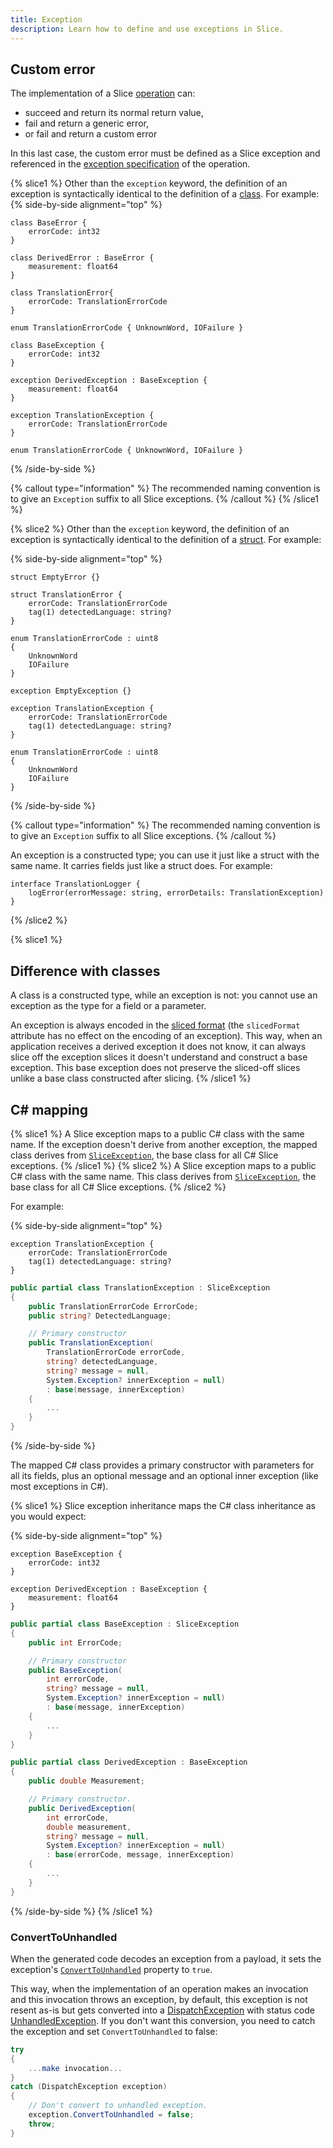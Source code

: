```yaml
---
title: Exception
description: Learn how to define and use exceptions in Slice.
---
```


## Custom error

The implementation of a Slice [operation](operation) can:
- succeed and return its normal return value,
- fail and return a generic error,
- or fail and return a custom error

In this last case, the custom error must be defined as a Slice exception and referenced in the
[exception specification][exception-specification] of the operation.

{% slice1 %}
Other than the `exception` keyword, the definition of an exception is syntactically identical to the definition of
a [class](class-types). For example:
{% side-by-side alignment="top" %}
```slice
class BaseError {
    errorCode: int32
}

class DerivedError : BaseError {
    measurement: float64
}

class TranslationError{
    errorCode: TranslationErrorCode
}

enum TranslationErrorCode { UnknownWord, IOFailure }
```

```slice
class BaseException {
    errorCode: int32
}

exception DerivedException : BaseException {
    measurement: float64
}

exception TranslationException {
    errorCode: TranslationErrorCode
}

enum TranslationErrorCode { UnknownWord, IOFailure }
```
{% /side-by-side %}

{% callout type="information" %}
The recommended naming convention is to give an `Exception` suffix to all Slice exceptions.
{% /callout %}
{% /slice1 %}

{% slice2 %}
Other than the `exception` keyword, the definition of an exception is syntactically identical to the definition of a
[struct](struct-types). For example:

{% side-by-side alignment="top" %}
```slice
struct EmptyError {}

struct TranslationError {
    errorCode: TranslationErrorCode
    tag(1) detectedLanguage: string?
}

enum TranslationErrorCode : uint8
{
    UnknownWord
    IOFailure
}
```

```slice
exception EmptyException {}

exception TranslationException {
    errorCode: TranslationErrorCode
    tag(1) detectedLanguage: string?
}

enum TranslationErrorCode : uint8
{
    UnknownWord
    IOFailure
}
```
{% /side-by-side %}

{% callout type="information" %}
The recommended naming convention is to give an `Exception` suffix to all Slice exceptions.
{% /callout %}

An exception is a constructed type; you can use it just like a struct with the same name. It carries fields just like
a struct does. For example:

```slice
interface TranslationLogger {
    logError(errorMessage: string, errorDetails: TranslationException)
}
```
{% /slice2 %}

{% slice1 %}
## Difference with classes

A class is a constructed type, while an exception is not: you cannot use an exception as the type for a field or a
parameter.

An exception is always encoded in the [sliced format][sliced-format] (the `slicedFormat` attribute has no effect on
the encoding of an exception). This way, when an application receives a derived exception it does not know, it can
always slice off the exception slices it doesn't understand and construct a base exception. This base exception does not
preserve the sliced-off slices unlike a base class constructed after slicing.
{% /slice1 %}

## C# mapping

{% slice1 %}
A Slice exception maps to a public C# class with the same name. If the exception doesn't derive from another exception,
the mapped class derives from [`SliceException`][slice-exception], the base class for all C# Slice exceptions.
{% /slice1 %}
{% slice2 %}
A Slice exception maps to a public C# class with the same name. This class derives from
[`SliceException`][slice-exception], the base class for all C# Slice exceptions.
{% /slice2 %}

For example:

{% side-by-side alignment="top" %}
```slice
exception TranslationException {
    errorCode: TranslationErrorCode
    tag(1) detectedLanguage: string?
}
```

```csharp
public partial class TranslationException : SliceException
{
    public TranslationErrorCode ErrorCode;
    public string? DetectedLanguage;

    // Primary constructor
    public TranslationException(
        TranslationErrorCode errorCode,
        string? detectedLanguage,
        string? message = null,
        System.Exception? innerException = null)
        : base(message, innerException)
    {
        ...
    }
}
```
{% /side-by-side %}

The mapped C# class provides a primary constructor with parameters for all its fields, plus an optional message and an
optional inner exception (like most exceptions in C#).

{% slice1 %}
Slice exception inheritance maps the C# class inheritance as you would expect:

{% side-by-side alignment="top" %}
```slice
exception BaseException {
    errorCode: int32
}

exception DerivedException : BaseException {
    measurement: float64
}
```

```csharp
public partial class BaseException : SliceException
{
    public int ErrorCode;

    // Primary constructor
    public BaseException(
        int errorCode,
        string? message = null,
        System.Exception? innerException = null)
        : base(message, innerException)
    {
        ...
    }
}

public partial class DerivedException : BaseException
{
    public double Measurement;

    // Primary constructor.
    public DerivedException(
        int errorCode,
        double measurement,
        string? message = null,
        System.Exception? innerException = null)
        : base(errorCode, message, innerException)
    {
        ...
    }
}
```
{% /side-by-side %}
{% /slice1 %}

### ConvertToUnhandled

When the generated code decodes an exception from a payload, it sets the exception's
[`ConvertToUnhandled`][convert-to-unhandled] property to `true`.

This way, when the implementation of an operation makes an invocation and this invocation throws an exception, by
default, this exception is not resent as-is but gets converted into a [DispatchException][dispatch-exception] with
status code [UnhandledException][unhandled-exception]. If you don't want this conversion, you need to catch the
exception and set `ConvertToUnhandled` to false:

```csharp
try
{
    ...make invocation...
}
catch (DispatchException exception)
{
    // Don't convert to unhandled exception.
    exception.ConvertToUnhandled = false;
    throw;
}
```

[convert-to-unhandled]: csharp:IceRpc.DispatchException#IceRpc_DispatchException_ConvertToUnhandled
[dispatch-exception]: csharp:IceRpc.DispatchException
[exception-specification]: operation#exception-specification
[slice-exception]: csharp:ZeroC.Slice.SliceException
[sliced-format]: class-types#slicing
[unhandled-exception]: csharp:IceRpc.StatusCodeIceRpc_StatusCode_UnhandledException

